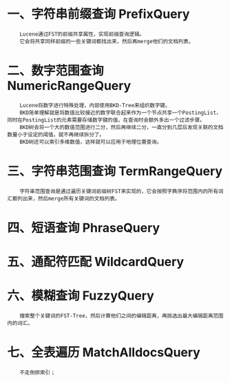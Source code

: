 # 一、字符串前缀查询 PrefixQuery
        Lucene通过FST的前缀共享属性，实现前缀查询逻辑。
        它会将共享同样前缀的一些关键词都找出来，然后再merge他们的文档列表。

# 二、数字范围查询 NumericRangeQuery
        Lucene将数字进行特殊处理，内部使用BKD-Tree来组织数字键。
        BKD简单理解就是将数值比较接近的数字联合起来作为一个节点共享一个PostingList，同时在PostingList的元素需要存储数字键的值，在查询时会额外多出一个过滤步骤。
        BKD树会将一个大的数值范围进行二分，然后再继续二分，一直分到几层后发现关联的文档数量小于设定的阈值，就不再继续拆分了。
        BKD树还可以索引多维数值，这样就可以应用于地理位置查询。

# 三、字符串范围查询 TermRangeQuery
        字符串范围查询是通过遍历关键词前缀树FST来实现的，它会按照字典序将范围内的所有词汇都列出来，然后merge所有关键词的文档列表。

# 四、短语查询 PhraseQuery

# 五、通配符匹配 WildcardQuery

# 六、模糊查询 FuzzyQuery
        搜索整个关键词的FST-Tree，然后计算他们之间的编辑距离，再挑选出最大编辑距离范围内的词汇。

# 七、全表遍历 MatchAlldocsQuery
        不走倒排索引；